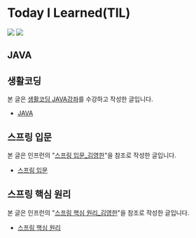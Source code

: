 # Today I Learned(TIL)


<div>
<img src="https://img.shields.io/badge/Java-007396?style=flat&logo=Java&logoColor=white"/>
<img src="https://img.shields.io/badge/Spring Boot-6DB33F?style=flat&logo=Spring Boot&logoColor=white"/>
</div>


## JAVA



## 생활코딩
본 글은 [생활코딩 JAVA강좌](https://opentutorials.org/course/3930)를 수강하고 작성한 글입니다.
- [JAVA](https://github.com/KKHoon210417/TIL/tree/master/%EC%83%9D%ED%99%9C%EC%BD%94%EB%94%A9#java---%EC%83%9D%ED%99%9C%EC%BD%94%EB%94%A9)

## 스프링 입문
본 글은 인프런의 "[스프링 입문_김영한](https://www.inflearn.com/course/%EC%8A%A4%ED%94%84%EB%A7%81-%EC%9E%85%EB%AC%B8-%EC%8A%A4%ED%94%84%EB%A7%81%EB%B6%80%ED%8A%B8)"을 참조로 작성한 글입니다.

- [스프링 입문](https://github.com/KKHoon210417/TIL/blob/master/%EC%8A%A4%ED%94%84%EB%A7%81_%EC%9E%85%EB%AC%B8/README.md#%EC%8A%A4%ED%94%84%EB%A7%81-%EC%9E%85%EB%AC%B8)

## 스프링 핵심 원리
본 글은 인프런의 "[스프링 핵심 원리_김영한](https://www.inflearn.com/course/%EC%8A%A4%ED%94%84%EB%A7%81-%ED%95%B5%EC%8B%AC-%EC%9B%90%EB%A6%AC-%EA%B8%B0%EB%B3%B8%ED%8E%B8/dashboard)"을 참조로 작성한 글입니다.

- [스프링 핵심 원리](https://github.com/KKHoon210417/TIL/tree/master/%EC%8A%A4%ED%94%84%EB%A7%81_%ED%95%B5%EC%8B%AC_%EC%9B%90%EB%A6%AC_%EA%B8%B0%EB%B3%B8%ED%8E%B8#%EC%8A%A4%ED%94%84%EB%A7%81-%ED%95%B5%EC%8B%AC-%EC%9B%90%EB%A6%AC-%EA%B8%B0%EB%B3%B8%ED%8E%B8)
